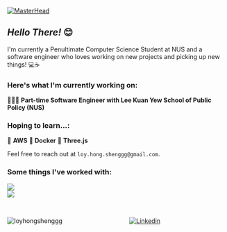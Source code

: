 [![MasterHead](https://images-wixmp-ed30a86b8c4ca887773594c2.wixmp.com/f/afbefb6e-a4d3-447e-bf7a-10d0fe1b8087/db9bmis-7b3ec247-e33f-4bf2-bbf6-1b94ab0e7777.gif?token=eyJ0eXAiOiJKV1QiLCJhbGciOiJIUzI1NiJ9.eyJzdWIiOiJ1cm46YXBwOjdlMGQxODg5ODIyNjQzNzNhNWYwZDQxNWVhMGQyNmUwIiwiaXNzIjoidXJuOmFwcDo3ZTBkMTg4OTgyMjY0MzczYTVmMGQ0MTVlYTBkMjZlMCIsIm9iaiI6W1t7InBhdGgiOiJcL2ZcL2FmYmVmYjZlLWE0ZDMtNDQ3ZS1iZjdhLTEwZDBmZTFiODA4N1wvZGI5Ym1pcy03YjNlYzI0Ny1lMzNmLTRiZjItYmJmNi0xYjk0YWIwZTc3NzcuZ2lmIn1dXSwiYXVkIjpbInVybjpzZXJ2aWNlOmZpbGUuZG93bmxvYWQiXX0.thIKVm8noN3DBeGIleGfRJjFU45Gkdgsly5g056LVko)](https://loy-hongsheng.vercel.app/)

## *Hello There!* 😊

I'm currently a Penultimate Computer Science Student at NUS and a software engineer who loves working on new projects and picking up new things! 💻☕

### Here's what I'm currently working on:

🧑🏻‍💻 **Part-time Software Engineer with Lee Kuan Yew School of Public Policy (NUS)**


### Hoping to learn...:

🍇 **AWS**
🥝 **Docker**
📐 **Three.js**

Feel free to reach out at ```loy.hong.shenggg@gmail.com```.

### Some things I've worked with:

<p>
  <a href="https://skillicons.dev">
    <img src="https://skillicons.dev/icons?i=js,ts,py,java,react,firebase,nodejs,express,mongodb" /> <br/>
    <img src="https://skillicons.dev/icons?i=tailwind,nextjs,postgres,mysql,flutter,firebase,figma,postman" />
  </a>
</p>

<br>

<p><img align="left" src="https://github-readme-stats.vercel.app/api/top-langs?username=loyhongshenggg&show_icons=true&locale=en&layout=compact" alt="loyhongshenggg" /></p>

<p align="center"><a href="https://www.linkedin.com/in/loyhongsheng"><img alt="Linkedin" src="https://img.shields.io/badge/linkedin-0077B5?logo=linkedin&logoColor=white&style=for-the-badge" /></a>
